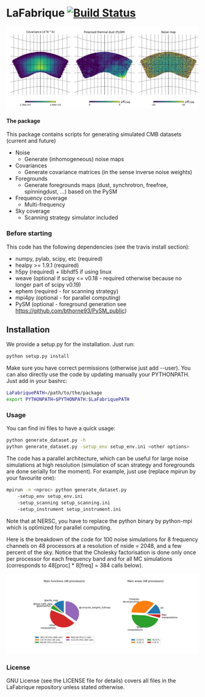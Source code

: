 LaFabrique [![Build Status](https://travis-ci.org/JulienPeloton/LaFabrique.svg?branch=master)](https://travis-ci.org/JulienPeloton/LaFabrique)
==

![ScreenShot](https://github.com/JulienPeloton/LaFabrique/blob/master/additional_files/outputs.png)

#### The package
This package contains scripts for generating simulated CMB datasets (current and future)
* Noise
    * Generate (inhomogeneous) noise maps
* Covariances
    * Generate covariance matrices (in the sense inverse noise weights)
* Foregrounds
    * Generate foregrounds maps (dust, synchrotron, freefree, spinningdust, ...) based on the PySM
* Frequency coverage
    * Multi-frequency
* Sky coverage
    * Scanning strategy simulator included

### Before starting
This code has the following dependencies (see the travis install section):
* numpy, pylab, scipy, etc (required)
* healpy >= 1.9.1 (required)
* h5py (required) + libhdf5 if using linux
* weave (optional if scipy <= v0.18 - required otherwise because no longer part of scipy v0.19)
* ephem (required - for scanning strategy)
* mpi4py (optional - for parallel computing)
* PySM (optional - foreground generation see https://github.com/bthorne93/PySM_public)

## Installation
We provide a setup.py for the installation. Just run:
```bash
python setup.py install
```
Make sure you have correct permissions (otherwise just add --user).
You can also directly use the code by updating manually your PYTHONPATH.
Just add in your bashrc:
```bash
LaFabriquePATH=/path/to/the/package
export PYTHONPATH=$PYTHONPATH:$LaFabriquePATH
```

### Usage
You can find ini files to have a quick usage:

```bash
python generate_dataset.py -h
python generate_dataset.py -setup_env setup_env.ini <other options>
```

The code has a parallel architecture, which can be useful for large noise
simulations at high resolution (simulation of scan strategy and
foregrounds are done serially for the moment).
For example, just use (replace mpirun by your favourite one):

```bash
mpirun -n <nproc> python generate_dataset.py
    -setup_env setup_env.ini
    -setup_scanning setup_scanning.ini
    -setup_instrument setup_instrument.ini
```

Note that at NERSC, you have to replace the python binary by python-mpi which is
optimized for parallel computing.

Here is the breakdown of the code for 100 noise simulations for 8 frequency channels on 48 processors
at a resolution of nside = 2048, and a few percent of the sky. Notice that the
Cholesky factorisation is done only once per processor for each frequency band and
for all MC simulations (corresponds to 48[proc] * 8[freq] = 384 calls below).

![ScreenShot](https://github.com/JulienPeloton/LaFabrique/blob/master/additional_files/perf_100MC_nside2048.png)

### License
GNU License (see the LICENSE file for details) covers all files
in the LaFabrique repository unless stated otherwise.
